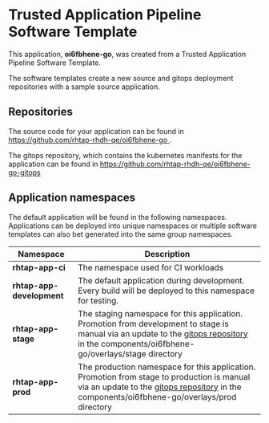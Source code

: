# Trusted Application Pipeline Software Template

This application, **oi6fbhene-go**, was created from a Trusted Application Pipeline Software Template.

The software templates create a new source and gitops deployment repositories with a sample source application. 

## Repositories

The source code for your application can be found in [https://github.com/rhtap-rhdh-qe/oi6fbhene-go ](https://github.com/rhtap-rhdh-qe/oi6fbhene-go ).
 
The gitops repository, which contains the kubernetes manifests for the application can be found in 
[https://github.com/rhtap-rhdh-qe/oi6fbhene-go-gitops ](https://github.com/rhtap-rhdh-qe/oi6fbhene-go-gitops ) 

## Application namespaces 

The default application will be found in the following namespaces. Applications can be deployed into unique namespaces or multiple software templates can also bet generated into the same group namespaces.  

|  Namespace   |  Description   |  
| -------- | -------- |
| **rhtap-app-ci** | The namespace used for CI workloads |
| **rhtap-app-development** | The default application during development. Every build will be deployed to this namespace for testing. |
| **rhtap-app-stage** | The staging namespace for this application. Promotion from development to stage is manual via an update to the [gitops repository](https://github.com/rhtap-rhdh-qe/oi6fbhene-go-gitops ) in the components/oi6fbhene-go/overlays/stage directory |
| **rhtap-app-prod** | The production namespace for this application. Promotion from stage to production is manual via an update to the [gitops repository](https://github.com/rhtap-rhdh-qe/oi6fbhene-go-gitops ) in the components/oi6fbhene-go/overlays/prod directory |